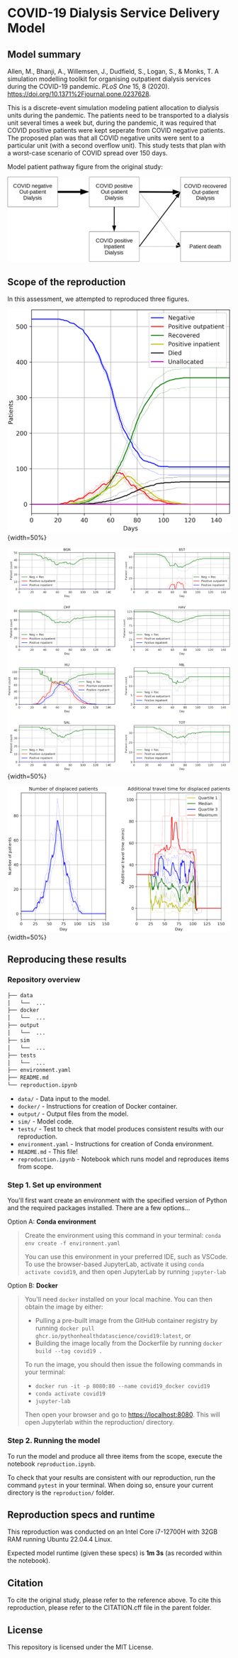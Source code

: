 # COVID-19 Dialysis Service Delivery Model

## Model summary

Allen, M., Bhanji, A., Willemsen, J., Dudfield, S., Logan, S., & Monks, T. A simulation modelling toolkit for organising outpatient dialysis services during the COVID-19 pandemic. *PLoS One* 15, 8 (2020). <https://doi.org/10.1371%2Fjournal.pone.0237628>.

This is a discrete-event simulation modeling patient allocation to dialysis units during the pandemic. The patients need to be transported to a dialysis unit several times a week but, during the pandemic, it was required that COVID positive patients were kept seperate from COVID negative patients. The proposed plan was that all COVID negative units were sent to a particular unit (with a second overflow unit). This study tests that plan with a worst-case scenario of COVID spread over 150 days.

Model patient pathway figure from the original study:

![Patient pathway figure](../original_study/article_fig1.png)

## Scope of the reproduction

In this assessment, we attempted to reproduced three figures.

![Figure 2. "Patient state over time by unit. The patient population progresses through infection over three months (with 80% infected). The bold line shows the median results of 30 trials, and the fainter lines show the minimum and maximum from the 30 trials."](../original_study/article_fig2.png){width=50%}

![Figure 3. "Progression of patient population through COVID infection, assuming 80% become infected over three months, with 15% mortality. The figure also shows the number of patients not allocated to a dialysis session at any time. The bold line shows the median results of 30 trials, and the fainter lines show the minimum and maximum from the 30 trials."](../original_study/article_fig3.png){width=50%}

![Figure 4. "Patient displacement. The number of patients displaced from their current unit (left panel) and the additional travel time to the unit of care (right panel) for displaced patients. These results do not include those receiving inpatient care. The patient population progresses through infection over three months (with 80% infected). The bold line shows the median results of 30 trials, and the fainter lines show the minimum and maximum from the 30 trials."](../original_study/article_fig4.png){width=50%}

## Reproducing these results

### Repository overview

```bash
├── data
│   └──  ...
├── docker
│   └──  ...
├── output
│   └──  ...
├── sim
│   └──  ...
├── tests
│   └──  ...
├── environment.yaml
├── README.md
└── reproduction.ipynb
```

* `data/` - Data input to the model.
* `docker/` - Instructions for creation of Docker container.
* `output/` - Output files from the model.
* `sim/` - Model code.
* `tests/` - Test to check that model produces consistent results with our reproduction.
* `environment.yaml` - Instructions for creation of Conda environment.
* `README.md` - This file!
* `reproduction.ipynb` - Notebook which runs model and reproduces items from scope.

### Step 1. Set up environment

You'll first want create an environment with the specified version of Python and the required packages installed. There are a few options...

Option A: **Conda environment**

> Create the environment using this command in your terminal: `conda env create -f environment.yaml`
> 
> You can use this environment in your preferred IDE, such as VSCode. To use the browser-based JupyterLab, activate it using `conda activate covid19`, and then open JupyterLab by running `jupyter-lab`

Option B: **Docker**

> You'll need `docker` installed on your local machine. You can then obtain the image by either:
>
> * Pulling a pre-built image from the GitHub container registry by running `docker pull ghcr.io/pythonhealthdatascience/covid19:latest`, or
> * Building the image locally from the Dockerfile by running `docker build --tag covid19 .`
>
> To run the image, you should then issue the following commands in your terminal:
>
> * `docker run -it -p 8080:80 --name covid19_docker covid19`
> * `conda activate covid19`
> * `jupyter-lab`
>
> Then open your browser and go to <https://localhost:8080>. This will open Jupyterlab within the reproduction/ directory.

### Step 2. Running the model

To run the model and produce all three items from the scope, execute the notebook `reproduction.ipynb`.

To check that your results are consistent with our reproduction, run the command `pytest` in your terminal. When doing so, ensure your current directory is the `reproduction/` folder.

## Reproduction specs and runtime

This reproduction was conducted on an Intel Core i7-12700H with 32GB RAM running Ubuntu 22.04.4 Linux.

Expected model runtime (given these specs) is **1m 3s** (as recorded within the notebook).

## Citation

To cite the original study, please refer to the reference above. To cite this reproduction, please refer to the CITATION.cff file in the parent folder.

## License

This repository is licensed under the MIT License.